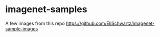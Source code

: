# imagenet-samples
A few images from this repo https://github.com/EliSchwartz/imagenet-sample-images
